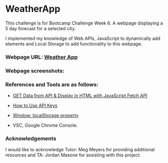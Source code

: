 # WeatherApp
This challenge is for Bootcamp Challenge Week 6. A webpage displaying a 5 day forecast for a selected city.

I implemented my knowledge of Web APIs, JavaScript to dynamically add elements and Local Storage to add functionality to this webpage.


### Webpage URL: [Weather App](https://kimturboutique.github.io/WeatherApp/)

### Webpage screenshots:




### References and Tools are as follows:

* [GET Data from API & Display in HTML with JavaScript Fetch API](https://www.youtube.com/watch?v=zUcc4vW-jsI)

* [How to Use API Keys](https://coding-boot-camp.github.io/full-stack/apis/how-to-use-api-keys/)

* [Window: localStorage property](https://developer.mozilla.org/en-US/docs/Web/API/Window/localStorage)

* VSC, Google Chrome Console.

### Acknowledgements

I would like to acknowledge Tutor: Meg Meyers for providing additional resources and TA: Jordan Masone for assisting with this project.